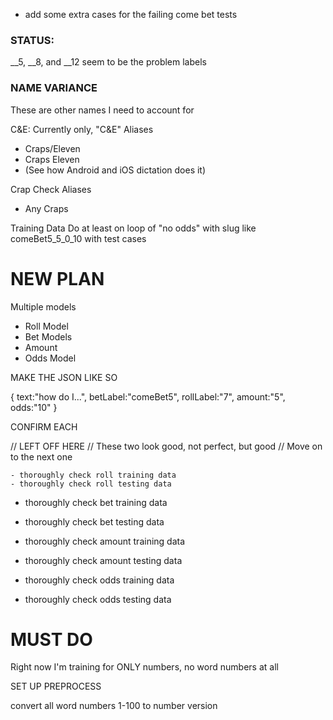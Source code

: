 
- add some extra cases for the failing come bet tests


### STATUS:
__5, __8, and __12 seem to be the problem labels

### NAME VARIANCE
These are other names I need to account for

C&E: Currently only, "C&E"
Aliases
- Craps/Eleven
- Craps Eleven
- (See how Android and iOS dictation does it)

Crap Check
Aliases
- Any Craps

Training Data Do at least on loop of "no odds" with slug like comeBet5_5_0_10
with test cases


# NEW PLAN
Multiple models

- Roll Model
- Bet Models
- Amount
- Odds Model

MAKE THE JSON LIKE SO

{
    text:"how do I...",
    betLabel:"comeBet5",
    rollLabel:"7",
    amount:"5",
    odds:"10"
}



CONFIRM EACH



// LEFT OFF HERE
// These two look good, not perfect, but good
// Move on to the next one

    - thoroughly check roll training data
    - thoroughly check roll testing data







- thoroughly check bet training data
- thoroughly check bet testing data

- thoroughly check amount training data
- thoroughly check amount testing data

- thoroughly check odds training data
- thoroughly check odds testing data


# MUST DO
Right now I'm training for ONLY numbers, no word numbers at all

SET UP PREPROCESS

convert all word numbers 1-100 to number version
